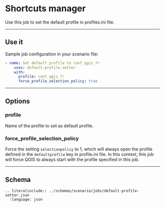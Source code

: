 # Shortcuts manager

Use this job to set the default profile in profiles.ini file.

----

## Use it

Sample job configuration in your scenario file:

```yaml
- name: Set default profile to conf_qgis_fr
    uses: default-profile-setter
    with:
      profile: conf_qgis_fr
      force_profile_selection_policy: true
```

----

## Options

### profile

Name of the profile to set as default profile.

### force_profile_selection_policy

Force the setting `selectionpolicy` to 1, which will always open the profile defined in the `defaultprofile` key in profile.ini file. In this context, this job will force QGIS to always start with the profile specified in this job.

----

## Schema

```{eval-rst}
.. literalinclude:: ../schemas/scenario/jobs/default-profile-setter.json
  :language: json
```
